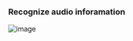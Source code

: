 <h3>Recognize audio inforamation</h5>

![image](https://user-images.githubusercontent.com/79852575/138569699-80d655b6-f021-4f4b-a030-f87744a5321c.png)
